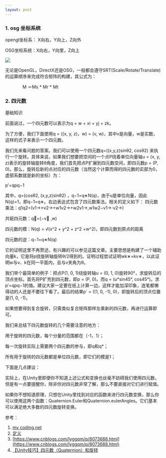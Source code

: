 ```yaml
---
layout: post
---
```


### 1. osg 坐标系统

opengl坐标系： X向右，Y向上，Z向外

OSG坐标系统：X向右，Y向里，Z向上

![](https://images2017.cnblogs.com/blog/732505/201712/732505-20171220144608771-1458262031.jpg)


无论是OpenGL，DirectX还是OSG，一般都会遵守SRT(Scale/Rotate/Translate)的运算顺序来完成符合矩阵的构建，其公式为：

　　　　M ＝Ms * Mr * Mt

### 2. 四元数

基础知识

前面说过，一个四元数可以表示为q = w + xi + yj + zk。

为了方便，我们下面使用q = ((x, y, z)，w) = (v, w)，其中v是向量，w是实数，这样的式子来表示一个四元数。

我们先来看问题的答案。我们可以使用一个四元数q=((x,y,z)sinθ2, cosθ2) 来执行一个旋转。具体来说，如果我们想要把空间的一个点P绕着单位向量轴u = (x, y, z)表示的旋转轴旋转θ角度，我们首先把点P扩展到四元数空间，即四元数p = (P, 0)。那么，旋转后新的点对应的四元数（当然这个计算而得的四元数的实部为0，虚部系数就是新的坐标）为：

p′=qpq−1

其中，q=(cosθ2, (x,y,z)sinθ2) ，q−1=q∗N(q)，由于u是单位向量，因此
N(q)=1，即q−1=q∗。右边表达式包含了四元数乘法。相关的定义如下：
四元数乘法：q1q2=(v1→×v2→+w1v2→+w2v1→,w1w2−v1→⋅v2→)

共轭四元数：q∗=(−v⃗ ,w)

四元数的模：N(q) = √(x^2 + y^2 + z^2 +w^2)，即四元数到原点的距离

四元数的逆：q−1=q∗N(q)


它的证明这里不再赘述，有兴趣的可以参见这篇文章。主要思想是构建了一个辅助向量k，它是将p绕旋转轴旋转θ/2得到的。证明过程尝试证明wk∗=kv∗，以此证明w与v、k在同一平面内，且与v夹角为θ。

我们举个最简单的例子：把点P(1, 0, 1)绕旋转轴u = (0, 1, 0)旋转90°，求旋转后的顶点坐标。首先将P扩充到四元数，即p = (P, 0)。而q = (u*sin45°, cos45°)。求p′=qpq−1的值。建议大家一定要在纸上计算一边，这样才能加深印象，连笔都懒得动的人还是不要往下看了。最后的结果p` = ((1, 0, -1), 0)，即旋转后的顶点位置是(1, 0, -1)。

如果想要得到复合旋转，只需类似复合矩阵那样左乘新的四元数，再进行运算即可。

我们来总结下四元数旋转的几个需要注意的地方：

用于旋转的四元数，每个分量的范围都在（-1，1）；

每一次旋转实际上需要两个四元数的参与，即q和q*；

所有用于旋转的四元数都是单位四元数，即它们的模是1；


下面是几点建议：

实际上，在Unity里即便你不知道上述公式和变换也丝毫不妨碍我们使用四元数，但是有一点要提醒你，除非你对四元数非常了解，那么不要直接对它们进行赋值。

如果你不想知道原理，只想在Unity里找到对应的函数来进行四元数变换，那么你可以使用这两个函数：Quaternion.Euler和Quaternion.eulerAngles。它们基本可以满足绝大多数的四元数旋转变换。



参考：

1. [my coding.net](http://zhwa3232.coding.me/baibingqianlan.github.io/)
2. [定义]({{site.baseurl}}/assets/2018-10-16/3.bmp)
3. [https://www.cnblogs.com/lyggqm/p/8073688.html](https://www.cnblogs.com/lyggqm/p/8073688.html)
4. [【Unity技巧】四元数（Quaternion）和旋转](https://blog.csdn.net/candycat1992/article/details/41254799)


